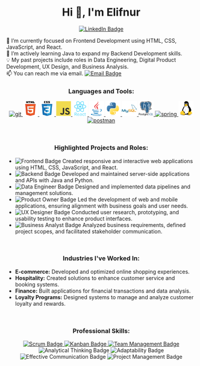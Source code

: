 <h1 align="center">Hi 👋, I'm Elifnur</h1>
<p align="center">
  <a href="https://www.linkedin.com/in/elifnurblc" target="_blank" rel="noreferrer">
    <img src="https://img.shields.io/badge/LinkedIn-Connect-blue" alt="LinkedIn Badge"/>
  </a>
</p>
🔭 I’m currently focused on Frontend Development using HTML, CSS, JavaScript, and React. <br>
🌱 I’m actively learning Java to expand my Backend Development skills. <br>
💡 My past projects include roles in Data Engineering, Digital Product Development, UX Design, and Business Analysis. <br>
📫 You can reach me via email.
  <a href="mailto:elfnurbalci@gmail.com" target="_blank" rel="noreferrer">
    <img src="https://img.shields.io/badge/Email-Contact-red" alt="Email Badge"/>
  </a>
<br>
<h3 align="center">Languages and Tools:</h3>
<p align="center">
  <a href="https://git-scm.com/" target="_blank" rel="noreferrer"> <img src="https://www.vectorlogo.zone/logos/git-scm/git-scm-icon.svg" alt="git" width="40" height="40"/> </a>
  <a href="https://www.w3.org/html/" target="_blank" rel="noreferrer"> <img src="https://raw.githubusercontent.com/devicons/devicon/master/icons/html5/html5-original-wordmark.svg" alt="html5" width="40" height="40"/> </a>
  <a href="https://www.w3.org/css/" target="_blank" rel="noreferrer"> <img src="https://raw.githubusercontent.com/devicons/devicon/master/icons/css3/css3-original-wordmark.svg" alt="css3" width="40" height="40"/> </a>
  <a href="https://developer.mozilla.org/en-US/docs/Web/JavaScript" target="_blank" rel="noreferrer"> <img src="https://raw.githubusercontent.com/devicons/devicon/master/icons/javascript/javascript-original.svg" alt="javascript" width="40" height="40"/> </a>
  <a href="https://reactjs.org/" target="_blank" rel="noreferrer"> <img src="https://raw.githubusercontent.com/devicons/devicon/master/icons/react/react-original-wordmark.svg" alt="react" width="40" height="40"/> </a>
  <a href="https://www.java.com" target="_blank" rel="noreferrer"> <img src="https://raw.githubusercontent.com/devicons/devicon/master/icons/java/java-original.svg" alt="java" width="40" height="40"/> </a>
  <a href="https://www.python.org" target="_blank" rel="noreferrer"> <img src="https://raw.githubusercontent.com/devicons/devicon/master/icons/python/python-original.svg" alt="python" width="40" height="40"/> </a>
  <a href="https://www.mysql.com/" target="_blank" rel="noreferrer"> <img src="https://raw.githubusercontent.com/devicons/devicon/master/icons/mysql/mysql-original-wordmark.svg" alt="mysql" width="40" height="40"/> </a>
  <a href="https://www.postgresql.org" target="_blank" rel="noreferrer"> <img src="https://raw.githubusercontent.com/devicons/devicon/master/icons/postgresql/postgresql-original-wordmark.svg" alt="postgresql" width="40" height="40"/> </a>
  <a href="https://spring.io/" target="_blank" rel="noreferrer"> <img src="https://www.vectorlogo.zone/logos/springio/springio-icon.svg" alt="spring" width="40" height="40"/> </a>
  <a href="https://www.linux.org/" target="_blank" rel="noreferrer"> <img src="https://raw.githubusercontent.com/devicons/devicon/master/icons/linux/linux-original.svg" alt="linux" width="40" height="40"/> </a>
  <a href="https://postman.com" target="_blank" rel="noreferrer"> <img src="https://www.vectorlogo.zone/logos/getpostman/getpostman-icon.svg" alt="postman" width="40" height="40"/> </a>
</p>
<br>
<h3 align="center">Highlighted Projects and Roles:</h3>
<p align="center">
  
   - <img src="https://img.shields.io/badge/Frontend%20Developer-%E2%9C%94%EF%B8%8F-green" alt="Frontend Badge"/> Created responsive and interactive web applications using HTML, CSS, JavaScript, and React.
   - <img src="https://img.shields.io/badge/Backend%20Developer-%E2%9C%94%EF%B8%8F-blue" alt="Backend Badge"/> Developed and maintained server-side applications and APIs with Java and Python.
   - <img src="https://img.shields.io/badge/Data%20Engineer-%E2%9C%94%EF%B8%8F-orange" alt="Data Engineer Badge"/> Designed and implemented data pipelines and management solutions.
   - <img src="https://img.shields.io/badge/Product%20Owner-%E2%9C%94%EF%B8%8F-purple" alt="Product Owner Badge"/> Led the development of web and mobile applications, ensuring alignment with business goals and user needs.
   - <img src="https://img.shields.io/badge/UX%20Designer-%E2%9C%94%EF%B8%8F-pink" alt="UX Designer Badge"/> Conducted user research, prototyping, and usability testing to enhance product interfaces.
   - <img src="https://img.shields.io/badge/Business%20Analyst-%E2%9C%94%EF%B8%8F-yellow" alt="Business Analyst Badge"/> Analyzed business requirements, defined project scopes, and facilitated stakeholder communication.
</p>
<br>
<h3 align="center">Industries I've Worked In:</h3>
<p align="center">
  
  - **E-commerce:** Developed and optimized online shopping experiences.
  - **Hospitality:** Created solutions to enhance customer service and booking systems.
  - **Finance:** Built applications for financial transactions and data analysis.
  - **Loyalty Programs:** Designed systems to manage and analyze customer loyalty and rewards.
</p>
<br>
<h3 align="center">Professional Skills:</h3>
<p align="center">
  <a href="https://www.scrum.org/" target="_blank" rel="noreferrer"> <img src="https://img.shields.io/badge/Scrum-Agile-brightgreen" alt="Scrum Badge"/> </a>
  <a href="https://www.kanbanize.com/" target="_blank" rel="noreferrer"> <img src="https://img.shields.io/badge/Kanban-Agile-blue" alt="Kanban Badge"/> </a>
  <a href="https://www.linkedin.com/skill/team-management/" target="_blank" rel="noreferrer"> <img src="https://img.shields.io/badge/Team%20Management-Leadership-yellow" alt="Team Management Badge"/> </a>
  <img src="https://img.shields.io/badge/Analytical%20Thinking-Problem%20Solving-blue" alt="Analytical Thinking Badge"/>
  <img src="https://img.shields.io/badge/Adaptability-Flexibility-green" alt="Adaptability Badge"/>
  <img src="https://img.shields.io/badge/Effective%20Communication-Collaboration-red" alt="Effective Communication Badge"/>
  <img src="https://img.shields.io/badge/Project%20Management-Organization-orange" alt="Project Management Badge"/>
</p>
